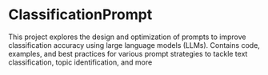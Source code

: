 # ClassificationPrompt
This project explores the design and optimization of prompts to improve classification accuracy using large language models (LLMs). Contains code, examples, and best practices for various prompt strategies to tackle text classification, topic identification, and more
